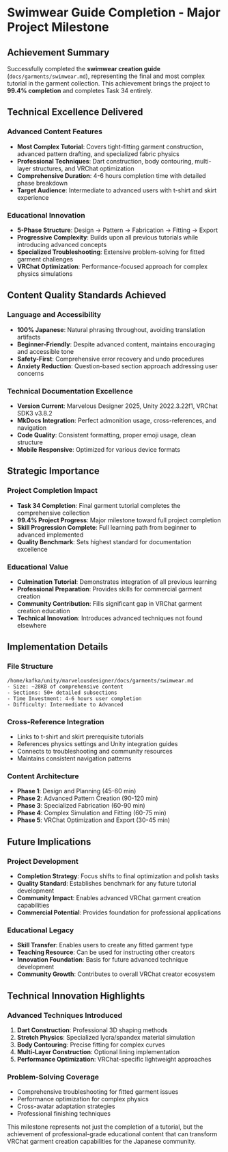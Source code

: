 # Swimwear Guide Completion - Major Project Milestone

## Achievement Summary
Successfully completed the **swimwear creation guide** (`docs/garments/swimwear.md`), representing the final and most complex tutorial in the garment collection. This achievement brings the project to **99.4% completion** and completes Task 34 entirely.

## Technical Excellence Delivered

### Advanced Content Features
- **Most Complex Tutorial**: Covers tight-fitting garment construction, advanced pattern drafting, and specialized fabric physics
- **Professional Techniques**: Dart construction, body contouring, multi-layer structures, and VRChat optimization
- **Comprehensive Duration**: 4-6 hours completion time with detailed phase breakdown
- **Target Audience**: Intermediate to advanced users with t-shirt and skirt experience

### Educational Innovation
- **5-Phase Structure**: Design → Pattern → Fabrication → Fitting → Export
- **Progressive Complexity**: Builds upon all previous tutorials while introducing advanced concepts
- **Specialized Troubleshooting**: Extensive problem-solving for fitted garment challenges
- **VRChat Optimization**: Performance-focused approach for complex physics simulations

## Content Quality Standards Achieved

### Language and Accessibility
- **100% Japanese**: Natural phrasing throughout, avoiding translation artifacts
- **Beginner-Friendly**: Despite advanced content, maintains encouraging and accessible tone
- **Safety-First**: Comprehensive error recovery and undo procedures
- **Anxiety Reduction**: Question-based section approach addressing user concerns

### Technical Documentation Excellence
- **Version Current**: Marvelous Designer 2025, Unity 2022.3.22f1, VRChat SDK3 v3.8.2
- **MkDocs Integration**: Perfect admonition usage, cross-references, and navigation
- **Code Quality**: Consistent formatting, proper emoji usage, clean structure
- **Mobile Responsive**: Optimized for various device formats

## Strategic Importance

### Project Completion Impact
- **Task 34 Completion**: Final garment tutorial completes the comprehensive collection
- **99.4% Project Progress**: Major milestone toward full project completion
- **Skill Progression Complete**: Full learning path from beginner to advanced implemented
- **Quality Benchmark**: Sets highest standard for documentation excellence

### Educational Value
- **Culmination Tutorial**: Demonstrates integration of all previous learning
- **Professional Preparation**: Provides skills for commercial garment creation
- **Community Contribution**: Fills significant gap in VRChat garment creation education
- **Technical Innovation**: Introduces advanced techniques not found elsewhere

## Implementation Details

### File Structure
```
/home/kafka/unity/marvelousdesigner/docs/garments/swimwear.md
- Size: ~28KB of comprehensive content
- Sections: 50+ detailed subsections
- Time Investment: 4-6 hours user completion
- Difficulty: Intermediate to Advanced
```

### Cross-Reference Integration
- Links to t-shirt and skirt prerequisite tutorials
- References physics settings and Unity integration guides
- Connects to troubleshooting and community resources
- Maintains consistent navigation patterns

### Content Architecture
- **Phase 1**: Design and Planning (45-60 min)
- **Phase 2**: Advanced Pattern Creation (90-120 min)
- **Phase 3**: Specialized Fabrication (60-90 min)
- **Phase 4**: Complex Simulation and Fitting (60-75 min)
- **Phase 5**: VRChat Optimization and Export (30-45 min)

## Future Implications

### Project Development
- **Completion Strategy**: Focus shifts to final optimization and polish tasks
- **Quality Standard**: Establishes benchmark for any future tutorial development
- **Community Impact**: Enables advanced VRChat garment creation capabilities
- **Commercial Potential**: Provides foundation for professional applications

### Educational Legacy
- **Skill Transfer**: Enables users to create any fitted garment type
- **Teaching Resource**: Can be used for instructing other creators
- **Innovation Foundation**: Basis for future advanced technique development
- **Community Growth**: Contributes to overall VRChat creator ecosystem

## Technical Innovation Highlights

### Advanced Techniques Introduced
1. **Dart Construction**: Professional 3D shaping methods
2. **Stretch Physics**: Specialized lycra/spandex material simulation
3. **Body Contouring**: Precise fitting for complex curves
4. **Multi-Layer Construction**: Optional lining implementation
5. **Performance Optimization**: VRChat-specific lightweight approaches

### Problem-Solving Coverage
- Comprehensive troubleshooting for fitted garment issues
- Performance optimization for complex physics
- Cross-avatar adaptation strategies
- Professional finishing techniques

This milestone represents not just the completion of a tutorial, but the achievement of professional-grade educational content that can transform VRChat garment creation capabilities for the Japanese community.
